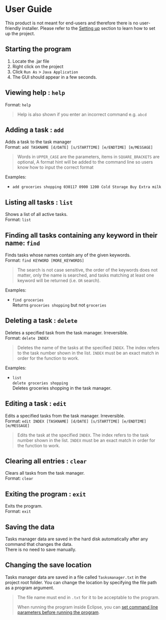 # User Guide

This product is not meant for end-users and therefore there is no user-friendly installer. 
Please refer to the [Setting up](DeveloperGuide.md#setting-up) section to learn how to set up the project.

## Starting the program

1. Locate the .jar file
2. Right click on the project
3. Click `Run As` > `Java Application`
4. The GUI should appear in a few seconds.

## Viewing help : `help`
Format: `help`

> Help is also shown if you enter an incorrect command e.g. `abcd`
 
## Adding a task : `add`
Adds a task to the task manager<br>
Format: `add TASKNAME [d/DATE] [s/STARTTIME] [e/ENDTIME] [m/MESSAGE]` 
 
> Words in `UPPER_CASE` are the parameters, items in `SQUARE_BRACKETS` are optional, 
> A format hint will be added to the command line so users know how to input the correct format

Examples: 
* `add groceries shopping 030117 0900 1200 Cold Storage Buy Extra milk`

## Listing all tasks : `list`
Shows a list of all active tasks.<br>
Format: `list`

## Finding all tasks containing any keyword in their name: `find`
Finds tasks whose names contain any of the given keywords.<br>
Format: `find KEYWORD [MORE_KEYWORDS]`

> The search is not case sensitive, the order of the keywords does not matter, only the name is searched, 
and tasks matching at least one keyword will be returned (i.e. `OR` search).

Examples: 
* `find groceries`<br>
  Returns `groceries shopping` but not `groceries`

## Deleting a task : `delete`
Deletes a specified task from the task manager. Irreversible.<br>
Format: `delete INDEX`

> Deletes the name of the tasks at the specified `INDEX`. 
  The index refers to the task number shown in the list. 
  `INDEX` must be an exact match in order for the function to work.

Examples: 
* `list`<br>
  `delete groceries shopping`<br>
  Deletes groceries shopping in the task manager.
  
## Editing a task : `edit`
Edits a specified tasks from the task manager. Irreversible.<br>
Format: `edit INDEX [TASKNAME] [d/DATE] [s/STARTTIME] [e/ENDTIME] [m/MESSAGE]`

> Edits the task at the specified `INDEX`. The index refers to the 
task number shown in the list. `INDEX` must be an exact match in order 
for the function to work.

## Clearing all entries : `clear`
Clears all tasks from the task manager.<br>
Format: `clear`  

## Exiting the program : `exit`
Exits the program.<br>
Format: `exit`  

## Saving the data 
Tasks manager data are saved in the hard disk automatically after any command that changes the data.<br>
There is no need to save manually.

## Changing the save location
Tasks manager data are saved in a file called `Tasksmanager.txt` in the project root folder.
You can change the location by specifying the file path as a program argument.<br>

> The file name must end in `.txt` for it to be acceptable to the program.
>
> When running the program inside Eclipse, you can 
  [set command line parameters before running the program](http://stackoverflow.com/questions/7574543/how-to-pass-console-arguments-to-application-in-eclipse).
